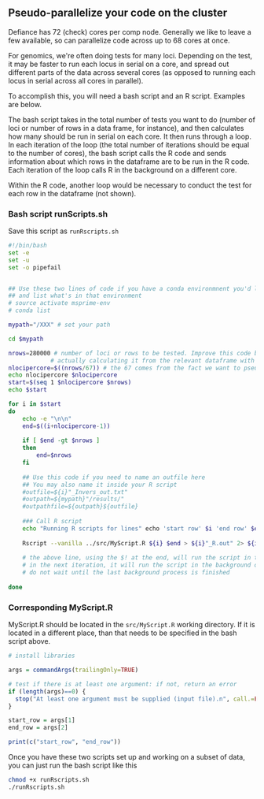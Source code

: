 ## Pseudo-parallelize your code on the cluster

Defiance has 72 (check) cores per comp node. Generally we like to leave a few available, so can 
parallelize code across up to 68 cores at once.

For genomics, we're often doing tests for many loci. Depending on the test, it may
be faster to run each locus in serial on a core, and spread out different parts of the data
across several cores (as opposed to running each locus in serial across all cores 
in parallel).

To accomplish this, you will need a bash script and an R script. Examples are below.

The bash script takes in the total number of tests you want to do (number of loci or number of rows in a data frame, for instance), and then calculates how many should be run in serial on each core. It then runs through a loop. In each iteration of the loop (the total number of iterations should be equal to the number of cores), the bash script calls the R code and sends information about which rows in the dataframe are to be run in the R code. Each iteration of the loop calls R in the background on a different core.

Within the R code, another loop would be necessary to conduct the test for each row in the dataframe (not shown).

### Bash script runScripts.sh

Save this script as `runRscripts.sh`

```sh
#!/bin/bash
set -e
set -u
set -o pipefail


## Use these two lines of code if you have a conda environmnent you'd like to activate
## and list what's in that environment
# source activate msprime-env
# conda list

mypath="/XXX" # set your path

cd $mypath

nrows=280000 # number of loci or rows to be tested. Improve this code by
			# actually calculating it from the relevant dataframe with `wc`
nlocipercore=$((nrows/67)) # the 67 comes from the fact we want to pseudoparallel over 68 cores
echo nlocipercore $nlocipercore
start=$(seq 1 $nlocipercore $nrows)
echo $start

for i in $start
do
	echo -e "\n\n"
	end=$((i+nlocipercore-1))
	
	if [ $end -gt $nrows ]
	then
		end=$nrows
	fi
	
	## Use this code if you need to name an outfile here
	## You may also name it inside your R script
	#outfile=${i}"_Invers_out.txt"
	#outpath=${mypath}"/results/"
	#outpathfile=${outpath}${outfile}
	
	### Call R script
    echo "Running R scripts for lines" echo 'start row' $i 'end row' $end
    
    Rscript --vanilla ../src/MyScript.R ${i} $end > ${i}"_R.out" 2> ${i}"_R.error" & echo $!
    
    # the above line, using the $! at the end, will run the script in the background on a single core
    # in the next iteration, it will run the script in the background on another core for a different set of rows
	# do not wait until the last background process is finished
	
done
```

### Corresponding MyScript.R

MyScript.R should be located in the `src/MyScript.R` working directory. If it is located in a different place,
than that needs to be specified in the bash script above.

```r
# install libraries

args = commandArgs(trailingOnly=TRUE)

# test if there is at least one argument: if not, return an error
if (length(args)==0) {
  stop("At least one argument must be supplied (input file).n", call.=FALSE)
} 

start_row = args[1]
end_row = args[2]

print(c("start_row", "end_row"))
```

Once you have these two scripts set up and working on a subset of data, 
you can just run the bash script like this

```sh
chmod +x runRscripts.sh
./runRscripts.sh
```
